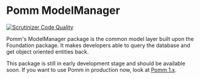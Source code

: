 # Pomm ModelManager

[![Scrutinizer Code Quality](https://scrutinizer-ci.com/g/pomm-project/ModelManager/badges/quality-score.png?b=master)](https://scrutinizer-ci.com/g/pomm-project/ModelManager/?branch=master)

Pomm's ModelManager package is the common model layer built upon the Foundation package. It makes developers able to query the database and get object oriented entities back.

This package is still in early development stage and should be available soon. If you want to use Pomm in production now, look at [Pomm 1.x](http://www.pomm-project.org).
